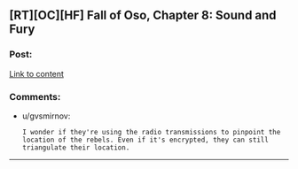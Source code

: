 ## [RT][OC][HF] Fall of Oso, Chapter 8: Sound and Fury

### Post:

[Link to content](http://talesfromaeria.tumblr.com/post/126523797107/fall-of-oso)

### Comments:

- u/gvsmirnov:
  ```
  I wonder if they're using the radio transmissions to pinpoint the location of the rebels. Even if it's encrypted, they can still triangulate their location.
  ```

---

